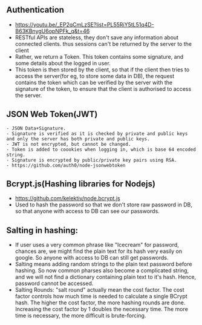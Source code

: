 ## Authentication
  - https://youtu.be/_EP2qCmLzSE?list=PL55RiY5tL51q4D-B63KBnygU6opNPFk_q&t=46
  -  RESTful APIs are stateless, they don't save any information about connected clients. thus sessions can't be returned by the server to the client
  - Rather, we return a Token. This token contains some signature, and some details about the logged in user.
  - This token is then stored by the client, so that if the client then tries to access the server(for eg, to store some data in DB), the request contains the token which can be verified by the server with the signature of the token, to ensure that the client is authorised to access the server.

## JSON Web Token(JWT)
    - JSON Data+Signature.
    - Signature is verified as it is checked by private and public keys and only the server has both private and public keys.
    - JWT is not encrypted, but cannot be changed.
    - Token is added to coookies when logging in, which is base 64 encoded string.
    - Signature is encrypted by public/private key pairs using RSA.
    - https://github.com/auth0/node-jsonwebtoken


## Bcrypt.js(Hashing libraries for Nodejs)
  - https://github.com/kelektiv/node.bcrypt.js
  - Used to hash the password so that we don't store raw password in DB, so that anyone with access to DB can see our passwords.

## Salting in hashing:
  - If user uses a very common phrase like "Icecream" for password, chances are, we might find the plain text for its hash very easily on google. So anyone with access to DB can still get passwords.
  - Salting means adding random strings to the plain text password before hashing. So now common pharses also become a complicated string, and we will not find a dictionary containing plain text to it's hash. Hence, password cannot be accessed.
  - Salting Rounds: "salt round" actually mean the cost factor. The cost factor controls how much time is needed to calculate a single BCrypt hash. The higher the cost factor, the more hashing rounds are done. Increasing the cost factor by 1 doubles the necessary time. The more time is necessary, the more difficult is brute-forcing.